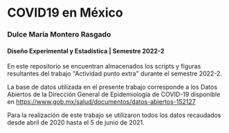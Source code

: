 # COVID19 en México
### Dulce María Montero Rasgado
#### Diseño Experimental y Estadística | Semestre 2022-2

En este repositorio se encuentran almacenados los scripts y figuras resultantes del trabajo "Actividad punto extra" durante el semestre 2022-2.

La base de datos utilizada en el presente trabajo corresponde a los Datos Abiertos de la Dirección General de Epidemiología de COVID-19 disponible en https://www.gob.mx/salud/documentos/datos-abiertos-152127

Para la realización de este trabajo se utilizaron todos los datos recaudados desde abril de 2020 hasta el 5 de junio de 2021.
